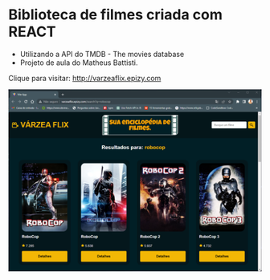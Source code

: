 # Biblioteca de filmes criada com REACT

- Utilizando a API do TMDB - The movies database
- Projeto de aula do Matheus Battisti.

Clique para visitar: http://varzeaflix.epizy.com

<img src="prints/print.png">
